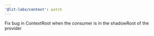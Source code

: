 ```yaml
---
'@lit-labs/context': patch
---
```


Fix bug in ContextRoot when the consumer is in the shadowRoot of the provider
